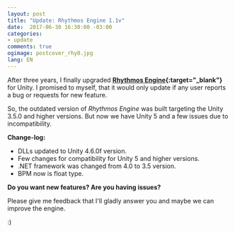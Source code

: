 ```yaml
---
layout: post
title: "Update: Rhythmos Engine 1.1v"
date:  2017-06-30 16:30:00 -03:00
categories:
- update
comments: true
ogimage: postcover_rhy0.jpg
lang: EN
---
```

After three years, I finally upgraded **[Rhythmos Engine](https://www.assetstore.unity3d.com/en/#!/content/39835){:target="_blank"}** for Unity.
I promised to myself, that it would only update if any user reports a bug or requests for new feature.

So, the outdated version of _Rhythmos Engine_ was built targeting the Unity 3.5.0 and higher versions.
But now we have Unity 5 and a few issues due to incompatibility.

**Change-log:**

- DLLs updated to Unity 4.6.0f version.
- Few changes for compatibility for Unity 5 and higher versions.
- .NET framework was changed from 4.0 to 3.5 version.
- BPM now is float type.

**Do you want new features? Are you having issues?**

Please give me feedback that I'll gladly answer you and maybe we can improve the engine.

:)
